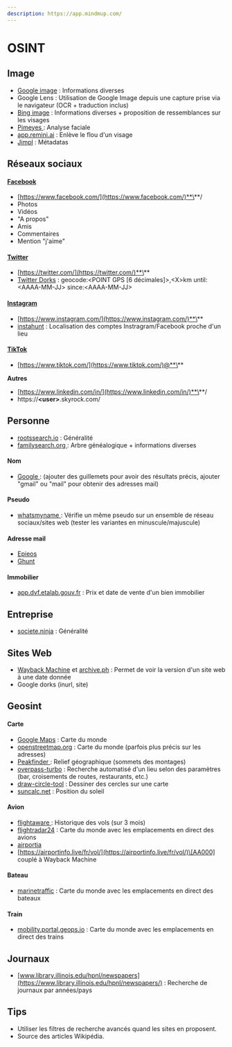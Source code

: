 ```yaml
---
description: https://app.mindmup.com/
---
```


# OSINT

## Image

* [Google image](https://images.google.com/) : Informations diverses
* Google Lens : Utilisation de Google Image depuis une capture prise via le navigateur (OCR + traduction inclus)
* [Bing image](https://www.bing.com/) : Informations diverses + proposition de ressemblances sur les visages
* [Pimeyes ](https://pimeyes.com/): Analyse faciale
* [app.remini.ai](https://app.remini.ai/) : Enlève le flou d'un visage
* [Jimpl](https://jimpl.com/) : Métadatas

## Réseaux sociaux

#### [Facebook](https://www.facebook.com/)

* [https://www.facebook.com/](https://www.facebook.com/)**\<user>**/
* Photos
* Vidéos
* "A propos"
* Amis
* Commentaires
* Mention "j'aime"

#### [Twitter](https://twitter.com/)

* [https://twitter.com/](https://twitter.com/)**\<user>**
* [Twitter Dorks](https://twitter.com/search-advanced?lang=fr) : geocode:\<POINT GPS \[6 décimales]>,\<X>km until:\<AAAA-MM-JJ> since:\<AAAA-MM-JJ>

#### [Instagram](https://www.instagram.com/)

* [https://www.instagram.com/](https://www.instagram.com/)**\<user>**
* [instahunt](https://instahunt.co/) : Localisation des comptes Instragram/Facebook proche d'un lieu

#### [TikTok](https://www.tiktok.com/)

* [https://www.tiktok.com/](https://www.tiktok.com/)@**\<user>**

**Autres**

* [https://www.linkedin.com/in/](https://www.linkedin.com/in/)**\<user>**/
* https://**\<user>**.skyrock.com/

## Personne

* [rootssearch.io](https://www.rootssearch.io/search) : Généralité
* [familysearch.org ](https://www.familysearch.org/en/): Arbre généalogique + informations diverses

#### Nom

* [Google ](https://www.google.fr/): (ajouter des guillemets pour avoir des résultats précis, ajouter "gmail" ou "mail" pour obtenir des adresses mail)

#### Pseudo

* [whatsmyname ](https://whatsmyname.app/): Vérifie un même pseudo sur un ensemble de réseau sociaux/sites web (tester les variantes en minuscule/majuscule)

#### Adresse mail

* [Epieos](https://epieos.com/)
* [Ghunt](https://github.com/mxrch/GHunt)

#### Immobilier

* [app.dvf.etalab.gouv.fr](https://app.dvf.etalab.gouv.fr/) : Prix et date de vente d'un bien immobilier

## Entreprise

* [societe.ninja](https://www.societe.ninja/) : Généralité

## Sites Web

* [Wayback Machine](https://archive.org/web/) et [archive.ph](https://archive.ph/) : Permet de voir la version d'un site web à une date donnée
* Google dorks (inurl, site)

## Geosint

#### Carte

* [Google Maps](https://www.google.fr/maps) : Carte du monde
* [openstreetmap.org](https://www.openstreetmap.org/) : Carte du monde (parfois plus précis sur les adresses)
* [Peakfinder ](https://www.peakfinder.org/): Relief géographique (sommets des montages)
* [overpass-turbo](https://overpass-turbo.eu/) : Recherche automatisé d'un lieu selon des paramètres (bar, croisements de routes, restaurants, etc.)
* [draw-circle-tool](https://www.mapdevelopers.com/draw-circle-tool.php) : Dessiner des cercles sur une carte
* [suncalc.net](http://suncalc.net/) : Position du soleil

#### Avion

* [flightaware ](https://fr.flightaware.com/): Historique des vols (sur 3 mois)
* [flightradar24](https://www.flightradar24.com/) : Carte du monde avec les emplacements en direct des avions
* [airportia](https://www.airportia.com/)
* [https://airportinfo.live/fr/vol/](https://airportinfo.live/fr/vol/)\[AA000] couplé à Wayback Machine

#### Bateau

* [marinetraffic](https://www.marinetraffic.com/) : Carte du monde avec les emplacements en direct des bateaux

#### Train

* [mobility.portal.geops.io](https://mobility.portal.geops.io/) : Carte du monde avec les emplacements en direct des trains

## Journaux

* [www.library.illinois.edu/hpnl/newspapers](https://www.library.illinois.edu/hpnl/newspapers/) : Recherche de journaux par années/pays

## Tips

* Utiliser les filtres de recherche avancés quand les sites en proposent.
* Source des articles Wikipédia.
